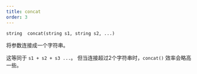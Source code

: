 ```yaml
---
title: concat
order: 3
---
```

`string  concat(string s1, string s2, ...)`

将参数连接成一个字符串。

这等同于 `s1 + s2 + s3 ...`。
但当连接超过2个字符串时，`concat()` 效率会略高一些。